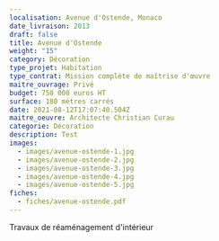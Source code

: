 ```yaml
---
localisation: Avenue d'Ostende, Monaco
date_livraison: 2013
draft: false
title: Avenue d'Ostende
weight: "15"
category: Décoration
type_projet: Habitation
type_contrat: Mission complète de maîtrise d'œuvre
maitre_ouvrage: Privé
budget: 750 000 euros HT
surface: 180 mètres carrés
date: 2021-08-12T17:07:40.504Z
maitre_oeuvre: Architecte Christian Curau
categorie: Décoration
description: Test
images:
  - images/avenue-ostende-1.jpg
  - images/avenue-ostende-2.jpg
  - images/avenue-ostende-3.jpg
  - images/avenue-ostende-4.jpg
  - images/avenue-ostende-5.jpg
fiches:
  - fiches/avenue-ostende.pdf
---
```

Travaux de réaménagement d'intérieur
